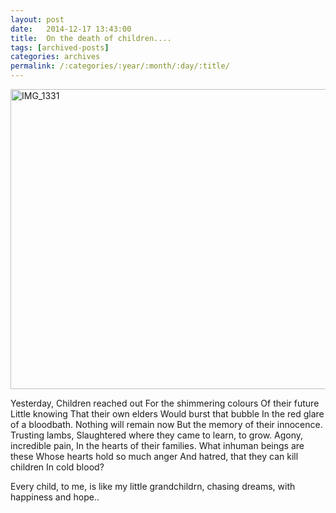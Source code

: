 ```yaml
---
layout: post
date:	2014-12-17 13:43:00
title:  On the death of children....
tags: [archived-posts]
categories: archives
permalink: /:categories/:year/:month/:day/:title/
---
```

<a href="https://www.flickr.com/photos/86494503@N00/15086171018" title="IMG_1331 by mohandep, on Flickr"><img src="https://farm6.staticflickr.com/5567/15086171018_2dba979360_z.jpg" width="640" height="480" alt="IMG_1331"></a>

Yesterday,
Children reached out
For the shimmering colours
Of their future
Little knowing
That their own elders
Would burst that bubble
In the red glare of a bloodbath.
Nothing will remain now
But the memory of their innocence.
Trusting lambs,
Slaughtered where they came to learn, to grow.
Agony, incredible pain,
In the hearts of their families.
What inhuman beings are these
Whose hearts hold so much anger
And hatred, that they can kill children
In cold blood?

Every child, to me, is like my little grandchildrn, chasing dreams, with happiness and hope..
